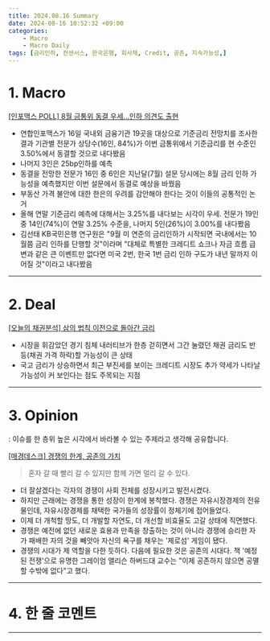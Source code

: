 ```yaml
---
title: 2024.08.16 Summary
date: 2024-08-16 10:52:32 +09:00
categories:
    - Macro
    - Macro Daily
tags: [금리인하, 컨센서스, 한국은행, 회사채, Credit, 공존, 지속가능성,]
---
```


# 1. Macro

[[인포맥스 POLL] 8월 금통위 동결 우세...인하 의견도 출현](https://news.einfomax.co.kr/news/articleView.html?idxno=4321469)

- 연합인포맥스가 16일 국내외 금융기관 19곳을 대상으로 기준금리 전망치를 조사한 결과 기관별 전문가 상당수(16인, 84%)가 이번 금통위에서 기준금리를 현 수준인 3.50%에서 동결할 것으로 내다봤음
- 나머지 3인은 25bp인하를 예측
- 동결을 전망한 전문가 16인 중 6인은 지난달(7월) 설문 당시에는 8월 금리 인하 가능성을 예측했지만 이번 설문에서 동결로 예상을 바꿨음
- 부동산 가격 불안에 대한 한은의 우려를 감안해야 한다는 것이 이들의 공통적인 논거
- 올해 연말 기준금리 예측에 대해서는 3.25%를 내다보는 시각이 우세. 전문가 19인 중 14인(74%)이 연말 3.25% 수준을, 나머지 5인(26%)이 3.00%를 내다봤음
- 김선태 KB국민은행 연구원은 "9월 미 연준의 금리인하가 시작되면 국내에서는 10월쯤 금리 인하를 단행할 것"이라며 "대체로 특별한 크레디트 쇼크나 자금 흐름 급변과 같은 큰 이벤트만 없다면 미국 2번, 한국 1번 금리 인하 구도가 내년 말까지 이어질 것"이라고 내다봤음

---

# 2. Deal

[[오늘의 채권분석] 삼의 법칙 이전으로 돌아간 금리](https://news.einfomax.co.kr/news/articleView.html?idxno=4321464)

- 시장을 휘감았던 경기 침체 내러티브가 한층 걷히면서 그간 눌렸던 채권 금리도 반등(채권 가격 하락)할 가능성이 큰 상태
- 국고 금리가 상승하면서 최근 부진세를 보이는 크레디트 시장도 추가 약세가 나타날 가능성이 커 보인다는 점도 주목되는 지점


---

# 3. Opinion

: 이슈를 한 층위 높은 시각에서 바라볼 수 있는 주제라고 생각해 공유합니다.

[[매경데스크] 경쟁의 한계, 공존의 가치](https://www.mk.co.kr/news/columnists/11093584)

> 혼자 갈 때 빨리 갈 수 있지만 함께 가면 멀리 갈 수 있다.

- 더 잘살겠다는 각자의 경쟁이 사회 전체를 성장시키고 발전시켰다.
- 하지만 근래에는 경쟁을 통한 성장이 한계에 봉착했다. 경쟁은 자유시장경제의 전유물인데, 자유시장경제를 채택한 국가들의 성장률이 정체기에 접어들었다.
- 이제 더 개척할 땅도, 더 개발할 자연도, 더 개선할 비효율도 고갈 상태에 직면했다.
- 경쟁은 예전에 없던 새로운 효용과 만족을 창출하는 것이 아니라 경쟁에 승리한 자가 패배한 자의 것을 빼앗아 자신의 욕구를 채우는 '제로섬' 게임이 됐다.
- 경쟁의 시대가 제 역할을 다한 듯하다. 다음에 필요한 것은 공존의 시대다. 책 '예정된 전쟁'으로 유명한 그레이엄 앨리슨 하버드대 교수는 "이제 공존하지 않으면 공멸할 수밖에 없다"고 했다.


---

# 4. 한 줄 코멘트



---